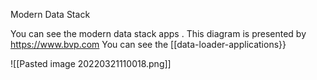 Modern Data Stack

You can see the modern data stack apps .
This diagram is presented by https://www.bvp.com 
You can see the [[data-loader-applications}}

![[Pasted image 20220321110018.png]]